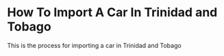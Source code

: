 # How To Import A Car In Trinidad and Tobago
This is the process for importing a car in Trinidad and Tobago

